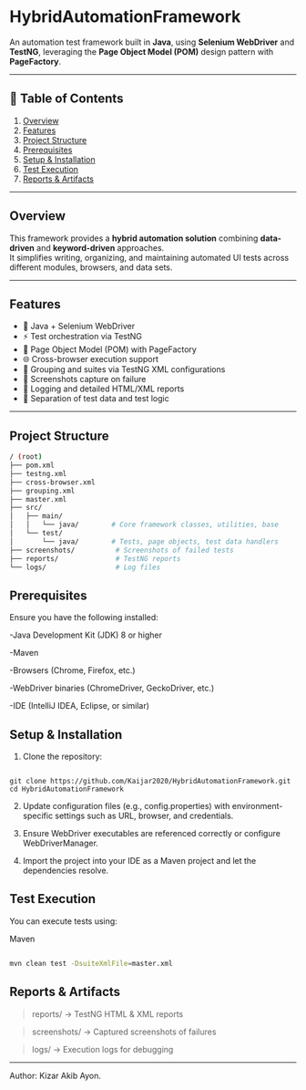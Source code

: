 # HybridAutomationFramework

An automation test framework built in **Java**, using **Selenium WebDriver** and **TestNG**, leveraging the **Page Object Model (POM)** design pattern with **PageFactory**.

---

## 📖 Table of Contents

1. [Overview](#overview)  
2. [Features](#features)  
3. [Project Structure](#project-structure)  
4. [Prerequisites](#prerequisites)  
5. [Setup & Installation](#setup--installation)  
6. [Test Execution](#test-execution)  
7. [Reports & Artifacts](#reports--artifacts)  

---

## Overview

This framework provides a **hybrid automation solution** combining **data-driven** and **keyword-driven** approaches.  
It simplifies writing, organizing, and maintaining automated UI tests across different modules, browsers, and data sets.

---

## Features

- 🚀 Java + Selenium WebDriver  
- ⚡ Test orchestration via TestNG  
- 📂 Page Object Model (POM) with PageFactory  
- 🌐 Cross-browser execution support  
- 🧪 Grouping and suites via TestNG XML configurations  
- 📸 Screenshots capture on failure  
- 📝 Logging and detailed HTML/XML reports  
- 🔗 Separation of test data and test logic  

---

## Project Structure

```bash
/ (root)
├── pom.xml  
├── testng.xml  
├── cross-browser.xml  
├── grouping.xml  
├── master.xml  
├── src/  
│   ├── main/  
│   │   └── java/        # Core framework classes, utilities, base
│   └── test/  
│       └── java/        # Tests, page objects, test data handlers
├── screenshots/          # Screenshots of failed tests
├── reports/              # TestNG reports
└── logs/                 # Log files
```
## Prerequisites
Ensure you have the following installed:

-Java Development Kit (JDK) 8 or higher

-Maven

-Browsers (Chrome, Firefox, etc.)

-WebDriver binaries (ChromeDriver, GeckoDriver, etc.)

-IDE (IntelliJ IDEA, Eclipse, or similar)

## Setup & Installation

1. Clone the repository:
```

git clone https://github.com/Kaijar2020/HybridAutomationFramework.git
cd HybridAutomationFramework

```

2. Update configuration files (e.g., config.properties) with environment-specific settings such as URL, browser, and credentials.

3. Ensure WebDriver executables are referenced correctly or configure WebDriverManager.

4. Import the project into your IDE as a Maven project and let the dependencies resolve.

## Test Execution

You can execute tests using:

Maven

``` bash

mvn clean test -DsuiteXmlFile=master.xml

```
## Reports & Artifacts

> reports/ → TestNG HTML & XML reports

> screenshots/ → Captured screenshots of failures

> logs/ → Execution logs for debugging
---
Author: Kizar Akib Ayon.
